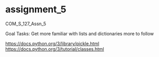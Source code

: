 # assignment_5
COM_S_127_Assn_5

Goal Tasks:
  Get more familiar with lists and dictionaries
  more to follow



https://docs.python.org/3/library/pickle.html
https://docs.python.org/3/tutorial/classes.html
